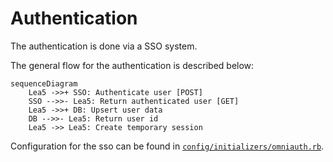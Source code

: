 # Authentication

The authentication is done via a SSO system.

The general flow for the authentication is described below:
````mermaid
sequenceDiagram
    Lea5 ->>+ SSO: Authenticate user [POST]
    SSO -->>- Lea5: Return authenticated user [GET]
    Lea5 ->>+ DB: Upsert user data
    DB -->>- Lea5: Return user id
    Lea5 ->> Lea5: Create temporary session
````

Configuration for the sso can be found in [`config/initializers/omniauth.rb`](../../config/initializers/omniauth.rb).
